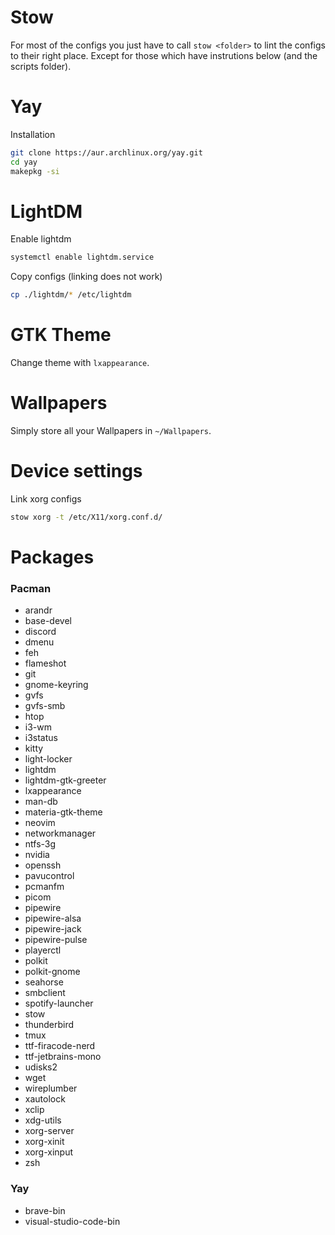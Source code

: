 # Stow

For most of the configs you just have to call `stow <folder>` to lint the configs to their right place. Except for those which have instrutions below (and the scripts folder).

# Yay

Installation

```bash
git clone https://aur.archlinux.org/yay.git
cd yay
makepkg -si
```

# LightDM

Enable lightdm

```bash
systemctl enable lightdm.service
```

Copy configs (linking does not work)

```bash
cp ./lightdm/* /etc/lightdm
```

# GTK Theme

Change theme with `lxappearance`.

# Wallpapers

Simply store all your Wallpapers in `~/Wallpapers`.

# Device settings

Link xorg configs

```bash
stow xorg -t /etc/X11/xorg.conf.d/
```

# Packages

### Pacman

- arandr
- base-devel
- discord
- dmenu
- feh
- flameshot
- git
- gnome-keyring
- gvfs
- gvfs-smb
- htop
- i3-wm
- i3status
- kitty
- light-locker
- lightdm
- lightdm-gtk-greeter
- lxappearance
- man-db
- materia-gtk-theme
- neovim
- networkmanager
- ntfs-3g
- nvidia
- openssh
- pavucontrol
- pcmanfm
- picom
- pipewire
- pipewire-alsa
- pipewire-jack
- pipewire-pulse
- playerctl
- polkit
- polkit-gnome
- seahorse
- smbclient
- spotify-launcher
- stow
- thunderbird
- tmux
- ttf-firacode-nerd
- ttf-jetbrains-mono
- udisks2
- wget
- wireplumber
- xautolock
- xclip
- xdg-utils
- xorg-server
- xorg-xinit
- xorg-xinput
- zsh

### Yay

- brave-bin
- visual-studio-code-bin
